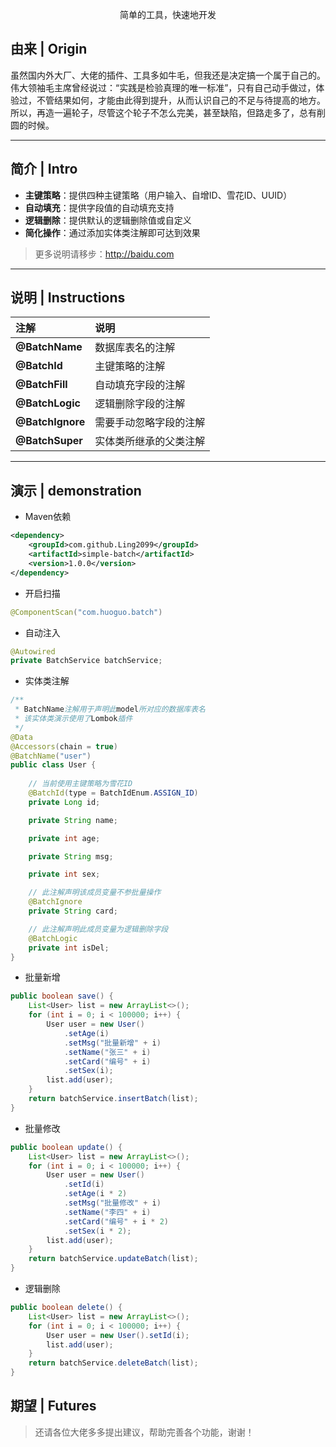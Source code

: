 <p align="center">
  简单的工具，快速地开发
</p>



## 由来 | Origin

虽然国内外大厂、大佬的插件、工具多如牛毛，但我还是决定搞一个属于自己的。   
伟大领袖毛主席曾经说过：“实践是检验真理的唯一标准”，只有自己动手做过，体验过，不管结果如何，才能由此得到提升，从而认识自己的不足与待提高的地方。  
所以，再造一遍轮子，尽管这个轮子不怎么完美，甚至缺陷，但路走多了，总有削圆的时候。

---

## 简介 | Intro

- **主键策略**：提供四种主键策略（用户输入、自增ID、雪花ID、UUID）
- **自动填充**：提供字段值的自动填充支持
- **逻辑删除**：提供默认的逻辑删除值或自定义
- **简化操作**：通过添加实体类注解即可达到效果
> 更多说明请移步：<http://baidu.com>

---

## 说明 | Instructions

|注解|说明|
|:----|:----|
|**@BatchName**|数据库表名的注解|
|**@BatchId**|主键策略的注解|
|**@BatchFill**|自动填充字段的注解|
|**@BatchLogic**|逻辑删除字段的注解|
|**@BatchIgnore**|需要手动忽略字段的注解|
|**@BatchSuper**|实体类所继承的父类注解|
---

## 演示 | demonstration

* Maven依赖
```xml
<dependency>
    <groupId>com.github.Ling2099</groupId>
    <artifactId>simple-batch</artifactId>
    <version>1.0.0</version>
</dependency>
```
* 开启扫描  
```java
@ComponentScan("com.huoguo.batch")
```
* 自动注入  
```java
@Autowired
private BatchService batchService;
```
* 实体类注解
```java
/**
 * BatchName注解用于声明此model所对应的数据库表名
 * 该实体类演示使用了Lombok插件
 */
@Data
@Accessors(chain = true)
@BatchName("user")
public class User {
    
    // 当前使用主键策略为雪花ID
    @BatchId(type = BatchIdEnum.ASSIGN_ID)
    private Long id;

    private String name;

    private int age;

    private String msg;

    private int sex;

    // 此注解声明该成员变量不参批量操作
    @BatchIgnore
    private String card;

    // 此注解声明此成员变量为逻辑删除字段
    @BatchLogic
    private int isDel;
}  
```
* 批量新增
```java
public boolean save() {
    List<User> list = new ArrayList<>();
    for (int i = 0; i < 100000; i++) {
        User user = new User()
            .setAge(i)
            .setMsg("批量新增" + i)
            .setName("张三" + i)
            .setCard("编号" + i)
            .setSex(i);
        list.add(user);
    }
    return batchService.insertBatch(list);
}
```
* 批量修改
```java
public boolean update() {
    List<User> list = new ArrayList<>();
    for (int i = 0; i < 100000; i++) {
        User user = new User()
            .setId(i)
            .setAge(i * 2)
            .setMsg("批量修改" + i)
            .setName("李四" + i)
            .setCard("编号" + i * 2)
            .setSex(i * 2);
        list.add(user);
    }
    return batchService.updateBatch(list);
}
```
* 逻辑删除
```java
public boolean delete() {
    List<User> list = new ArrayList<>();
    for (int i = 0; i < 100000; i++) {
        User user = new User().setId(i);
        list.add(user);
    }
    return batchService.deleteBatch(list);
}
```

## 期望 | Futures

> 还请各位大佬多多提出建议，帮助完善各个功能，谢谢！

